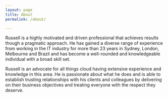 ```yaml
---
layout: page
title: About
permalink: /about/

---
```


Russell is a highly motivated and driven professional that achieves results though a pragmatic approach. He has gained a diverse range of experience from working in the IT industry for more than 23 years in Sydney, London, Melbourne and Brazil and has become a well-rounded and knowledgeable individual with a broad skill set.

Russell is an advocate for all things cloud having extensive experience and knowledge in this area. He is passionate about what he does and is able to establish trusting relationships with his clients and colleagues by delivering on their business objectives and treating everyone with the respect they deserve.